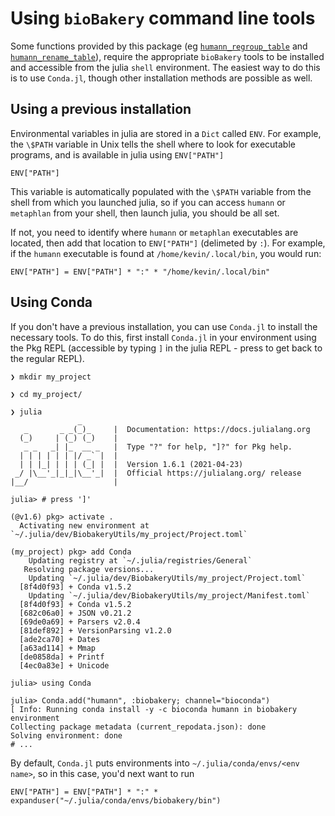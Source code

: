 # Using `bioBakery` command line tools

Some functions provided by this package (eg [`humann_regroup_table`](@ref) and [`humann_rename_table`](@ref)),
require the appropriate `bioBakery` tools to be installed and accessible from the julia `shell` environment.
The easiest way to do this is to use `Conda.jl`,
though other installation methods are possible as well.

## Using a previous installation

Environmental variables in julia are stored in a `Dict` called `ENV`.
For example, the `\$PATH` variable in Unix tells the shell where to look
for executable programs, and is available in julia using `ENV["PATH"]`

```@repl conda
ENV["PATH"]
```

This variable is automatically populated with the `\$PATH` variable
from the shell from which you launched julia,
so if you can access `humann` or `metaphlan` from your shell,
then launch julia, you should be all set.

If not, you need to identify where `humann` or `metaphlan` executables are located,
then add that location to `ENV["PATH"]` (delimeted by `:`).
For example, if the `humann` executable is found at `/home/kevin/.local/bin`,
you would run:

```@repl conda
ENV["PATH"] = ENV["PATH"] * ":" * "/home/kevin/.local/bin"
```

## Using Conda

If you don't have a previous installation, you can use `Conda.jl` to install the necessary tools.
To do this, first install `Conda.jl` in your environment using the Pkg REPL
(accessible by typing `]` in the julia REPL - press <backspace> to get back to the regular REPL).

```plaintext
❯ mkdir my_project

❯ cd my_project/

❯ julia
               _
   _       _ _(_)_     |  Documentation: https://docs.julialang.org
  (_)     | (_) (_)    |
   _ _   _| |_  __ _   |  Type "?" for help, "]?" for Pkg help.
  | | | | | | |/ _` |  |
  | | |_| | | | (_| |  |  Version 1.6.1 (2021-04-23)
 _/ |\__'_|_|_|\__'_|  |  Official https://julialang.org/ release
|__/                   |

julia> # press ']'

(@v1.6) pkg> activate .
  Activating new environment at `~/.julia/dev/BiobakeryUtils/my_project/Project.toml`

(my_project) pkg> add Conda
    Updating registry at `~/.julia/registries/General`
   Resolving package versions...
    Updating `~/.julia/dev/BiobakeryUtils/my_project/Project.toml`
  [8f4d0f93] + Conda v1.5.2
    Updating `~/.julia/dev/BiobakeryUtils/my_project/Manifest.toml`
  [8f4d0f93] + Conda v1.5.2
  [682c06a0] + JSON v0.21.2
  [69de0a69] + Parsers v2.0.4
  [81def892] + VersionParsing v1.2.0
  [ade2ca70] + Dates
  [a63ad114] + Mmap
  [de0858da] + Printf
  [4ec0a83e] + Unicode

julia> using Conda

julia> Conda.add("humann", :biobakery; channel="bioconda")
[ Info: Running conda install -y -c bioconda humann in biobakery environment
Collecting package metadata (current_repodata.json): done
Solving environment: done
# ...
```

By default, `Conda.jl` puts environments into `~/.julia/conda/envs/<env name>`,
so in this case, you'd next want to run

```@repl
ENV["PATH"] = ENV["PATH"] * ":" * expanduser("~/.julia/conda/envs/biobakery/bin")
```
